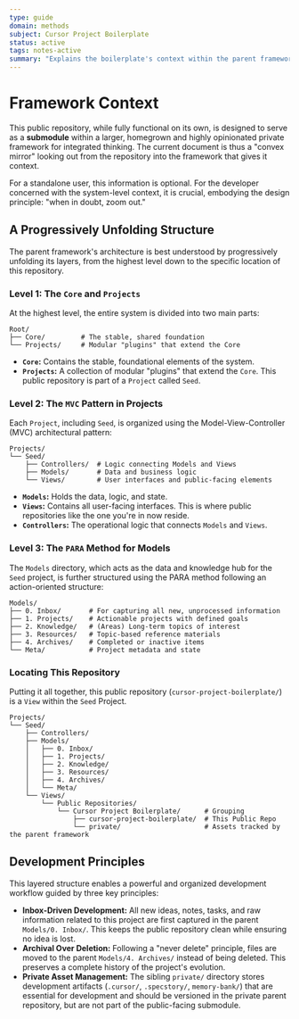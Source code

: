 ```yaml
---
type: guide
domain: methods
subject: Cursor Project Boilerplate
status: active
tags: notes-active
summary: "Explains the boilerplate's context within the parent framework."
---
```


# Framework Context

This public repository, while fully functional on its own, is designed to serve as a **submodule** within a larger, homegrown and highly opinionated private framework for integrated thinking. The current document is thus a "convex mirror" looking out from the repository into the framework that gives it context.

For a standalone user, this information is optional. For the developer concerned with the system-level context, it is crucial, embodying the design principle: "when in doubt, zoom out."

## A Progressively Unfolding Structure

The parent framework's architecture is best understood by progressively unfolding its layers, from the highest level down to the specific location of this repository.

### Level 1: The `Core` and `Projects`

At the highest level, the entire system is divided into two main parts:

```text
Root/
├── Core/         # The stable, shared foundation
└── Projects/     # Modular "plugins" that extend the Core
```

-   **`Core`:** Contains the stable, foundational elements of the system.
-   **`Projects`:** A collection of modular "plugins" that extend the `Core`. This public repository is part of a `Project` called `Seed`.

### Level 2: The `MVC` Pattern in Projects

Each `Project`, including `Seed`, is organized using the Model-View-Controller (MVC) architectural pattern:

```text
Projects/
└── Seed/
    ├── Controllers/  # Logic connecting Models and Views
    ├── Models/       # Data and business logic
    └── Views/        # User interfaces and public-facing elements
```

-   **`Models`:** Holds the data, logic, and state.
-   **`Views`:** Contains all user-facing interfaces. This is where public repositories like the one you're in now reside.
-   **`Controllers`:** The operational logic that connects `Models` and `Views`.

### Level 3: The `PARA` Method for Models

The `Models` directory, which acts as the data and knowledge hub for the `Seed` project, is further structured using the PARA method following an action-oriented structure:

```text
Models/
├── 0. Inbox/       # For capturing all new, unprocessed information
├── 1. Projects/    # Actionable projects with defined goals
├── 2. Knowledge/   # (Areas) Long-term topics of interest
├── 3. Resources/   # Topic-based reference materials
├── 4. Archives/    # Completed or inactive items
└── Meta/           # Project metadata and state
```

### Locating This Repository

Putting it all together, this public repository (`cursor-project-boilerplate/`) is a `View` within the `Seed` Project.

```text
Projects/
└── Seed/
    ├── Controllers/
    ├── Models/
    │   ├── 0. Inbox/
    │   ├── 1. Projects/
    │   ├── 2. Knowledge/
    │   ├── 3. Resources/
    │   ├── 4. Archives/
    │   └── Meta/
    └── Views/
        └── Public Repositories/
            └── Cursor Project Boilerplate/      # Grouping
                ├── cursor-project-boilerplate/  # This Public Repo
                └── private/                     # Assets tracked by the parent framework
```

## Development Principles

This layered structure enables a powerful and organized development workflow guided by three key principles:

-   **Inbox-Driven Development:** All new ideas, notes, tasks, and raw information related to this project are first captured in the parent `Models/0. Inbox/`. This keeps the public repository clean while ensuring no idea is lost.
-   **Archival Over Deletion:** Following a "never delete" principle, files are moved to the parent `Models/4. Archives/` instead of being deleted. This preserves a complete history of the project's evolution.
-   **Private Asset Management:** The sibling `private/` directory stores development artifacts (`.cursor/`, `.specstory/`, `memory-bank/`) that are essential for development and should be versioned in the private parent repository, but are not part of the public-facing submodule. 
